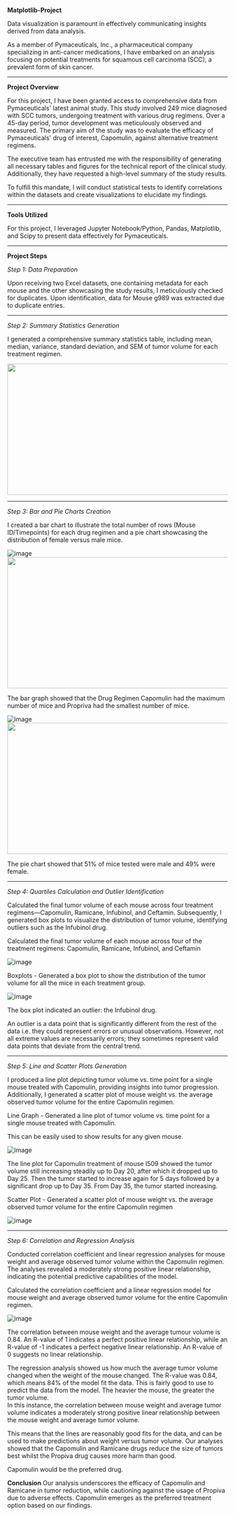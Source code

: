**Matplotlib-Project**

Data visualization is paramount in effectively communicating insights derived from data analysis.

As a member of Pymaceuticals, Inc., a pharmaceutical company specializing in anti-cancer medications, I have embarked on an analysis focusing on potential treatments for squamous cell carcinoma (SCC), a prevalent form of skin cancer.

---

**Project Overview**

For this project, I have been granted access to comprehensive data from Pymaceuticals' latest animal study. This study involved 249 mice diagnosed with SCC tumors, undergoing treatment with various drug regimens. Over a 45-day period, tumor development was meticulously observed and measured. The primary aim of the study was to evaluate the efficacy of Pymaceuticals' drug of interest, Capomulin, against alternative treatment regimens.

The executive team has entrusted me with the responsibility of generating all necessary tables and figures for the technical report of the clinical study. Additionally, they have requested a high-level summary of the study results.

To fulfill this mandate, I will conduct statistical tests to identify correlations within the datasets and create visualizations to elucidate my findings.

---

**Tools Utilized**

For this project, I leveraged Jupyter Notebook/Python, Pandas, Matplotlib, and Scipy to present data effectively for Pymaceuticals.

---

**Project Steps**

*Step 1:	Data Preparation*

Upon receiving two Excel datasets, one containing metadata for each mouse and the other showcasing the study results, I meticulously checked for duplicates. Upon identification, data for Mouse g989 was extracted due to duplicate entries.

---

*Step 2:	Summary Statistics Generation*

I generated a comprehensive summary statistics table, including mean, median, variance, standard deviation, and SEM of tumor volume for each treatment regimen.

<img src="https://github.com/Mago281/matplotlib-challenge/assets/131424690/a5ebf0c4-170e-425f-9f63-b058410f8769" width="600" height="300">

---

*Step 3:	Bar and Pie Charts Creation*

I created a bar chart to illustrate the total number of rows (Mouse ID/Timepoints) for each drug regimen and a pie chart showcasing the distribution of female versus male mice.

![image](https://github.com/Mago281/matplotlib-challenge/assets/131424690/243355c0-411b-4f0c-b37b-738e83237557)
<img src="https://github.com/Mago281/matplotlib-challenge/assets/131424690/243355c0-411b-4f0c-b37b-738e83237557" width="600" height="300">
 
The bar graph showed that the Drug Regimen Capomulin had the maximum number of mice and Propriva had the smallest number of mice.


![image](https://github.com/Mago281/matplotlib-challenge/assets/131424690/a682625e-216a-450c-935d-50d59b34f7b1)
<img src="https://github.com/Mago281/matplotlib-challenge/assets/131424690/a682625e-216a-450c-935d-50d59b34f7b1" width="600" height="300">
 
The pie chart showed that 51% of mice tested were male and 49% were female.

---

*Step 4:	Quartiles Calculation and Outlier Identification*

Calculated the final tumor volume of each mouse across four treatment regimens—Capomulin, Ramicane, Infubinol, and Ceftamin. Subsequently, I generated box plots to visualize the distribution of tumor volume, identifying outliers such as the Infubinol drug.

Calculated the final tumor volume of each mouse across four of the treatment regimens:  Capomulin, Ramicane, Infubinol, and Ceftamin

![image](https://github.com/Mago281/matplotlib-challenge/assets/131424690/fe7c8b7d-2fd0-4555-8679-3955d8def97a)

Boxplots - Generated a box plot to show the distribution of the tumor volume for all the mice in each treatment group.

![image](https://github.com/Mago281/matplotlib-challenge/assets/131424690/27a856e2-80fa-4e87-aeff-ba5c437c224f)
 
The box plot indicated an outlier: the Infubinol drug.  

An outlier is a data point that is significantly different from the rest of the data i.e. they could represent errors or unusual observations.  However, not all extreme values are necessarily errors; they sometimes represent valid data points that deviate from the central trend.

---

*Step 5:	Line and Scatter Plots Generation*

I produced a line plot depicting tumor volume vs. time point for a single mouse treated with Capomulin, providing insights into tumor progression. Additionally, I generated a scatter plot of mouse weight vs. the average observed tumor volume for the entire Capomulin regimen.

Line Graph - Generated a line plot of tumor volume vs. time point for a single mouse treated with Capomulin.

This can be easily used to show results for any given mouse.

![image](https://github.com/Mago281/matplotlib-challenge/assets/131424690/5383823b-003f-44a6-b2a5-5dcd1a5aef5d)
 
The line plot for Capomulin treatment of mouse I509 showed the tumor volume still increasing steadily up to Day 20, after which it dropped up to Day 25.  Then the tumor started to increase again for 5 days followed by a significant drop up to Day 35.  From Day 35, the tumor started increasing.

Scatter Plot - Generated a scatter plot of mouse weight vs. the average observed tumor volume for the entire Capomulin regimen

![image](https://github.com/Mago281/matplotlib-challenge/assets/131424690/2d6c3b7f-a489-4149-97f9-e1c1086309d2)

---

*Step 6:	Correlation and Regression Analysis*

Conducted correlation coefficient and linear regression analyses for mouse weight and average observed tumor volume within the Capomulin regimen. The analyses revealed a moderately strong positive linear relationship, indicating the potential predictive capabilities of the model.

Calculated the correlation coefficient and a linear regression model for mouse weight and average observed tumor volume for the entire Capomulin regimen.

![image](https://github.com/Mago281/matplotlib-challenge/assets/131424690/516258fd-fa5d-4e0c-af4f-761b9b2c4154)
 
The correlation between mouse weight and the average tumour volume is 0.84.
An R-value of 1 indicates a perfect positive linear relationship, while an R-value of -1 indicates a perfect negative linear relationship.  An R-value of 0 suggests no linear relationship. 

The regression analysis showed us how much the average tumor volume changed when the weight of the mouse changed.  The R-value was 0.84, which means 84% of the model fit the data.  This is fairly good to use to predict the data from the model.  The heavier the mouse, the greater the tumor volume.  
In this instance, the correlation between mouse weight and average tumor volume indicates a moderately strong positive linear relationship between the mouse weight and average tumor volume.

This means that the lines are reasonably good fits for the data, and can be used to make predictions about weight versus tumor volume.
Our analyses showed that the Capomulin and Ramicane drugs reduce the size of tumors best whilst the Propiva drug causes more harm than good.

Capomulin would be the preferred drug.

**Conclusion**
Our analysis underscores the efficacy of Capomulin and Ramicane in tumor reduction, while cautioning against the usage of Propiva due to adverse effects. Capomulin emerges as the preferred treatment option based on our findings.

